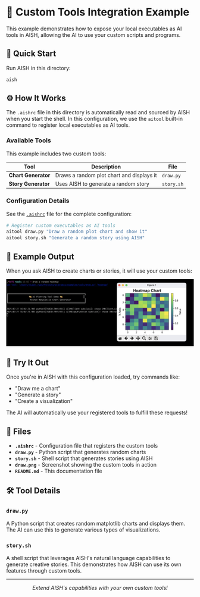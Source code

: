 # 🔧 Custom Tools Integration Example

This example demonstrates how to expose your local executables as AI tools in AISH, allowing the AI to use your custom scripts and programs.

## 🚀 Quick Start

Run AISH in this directory:

```bash
aish
```

## ⚙️ How It Works

The `.aishrc` file in this directory is automatically read and sourced by AISH when you start the shell. In this configuration, we use the `aitool` built-in command to register local executables as AI tools.

### Available Tools

This example includes two custom tools:

| Tool                | Description                               | File       |
| ------------------- | ----------------------------------------- | ---------- |
| **Chart Generator** | Draws a random plot chart and displays it | `draw.py`  |
| **Story Generator** | Uses AISH to generate a random story      | `story.sh` |

### Configuration Details

See the [`.aishrc`](.aishrc) file for the complete configuration:

```bash
# Register custom executables as AI tools
aitool draw.py "Draw a random plot chart and show it"
aitool story.sh "Generate a random story using AISH"
```

## 🎯 Example Output

When you ask AISH to create charts or stories, it will use your custom tools:

![Custom Tools Demo](./draw.png)

## 🔧 Try It Out

Once you're in AISH with this configuration loaded, try commands like:

- "Draw me a chart"
- "Generate a story"
- "Create a visualization"

The AI will automatically use your registered tools to fulfill these requests!

## 📁 Files

- **`.aishrc`** - Configuration file that registers the custom tools
- **`draw.py`** - Python script that generates random charts
- **`story.sh`** - Shell script that generates stories using AISH
- **`draw.png`** - Screenshot showing the custom tools in action
- **`README.md`** - This documentation file

## 🛠️ Tool Details

### `draw.py`

A Python script that creates random matplotlib charts and displays them. The AI can use this to generate various types of visualizations.

### `story.sh`

A shell script that leverages AISH's natural language capabilities to generate creative stories. This demonstrates how AISH can use its own features through custom tools.

---

<div align="center">
  <p><em>Extend AISH's capabilities with your own custom tools!</em></p>
</div>
